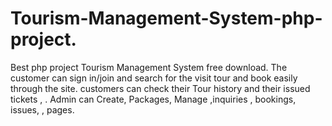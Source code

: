 # Tourism-Management-System-php-project.
 Best php project Tourism Management System free download. The customer  can sign in/join and search  for the visit tour  and book easily through the site.  customers can check their Tour history and their issued tickets , .  Admin can Create, Packages, Manage ,inquiries , bookings, issues, , pages. 
